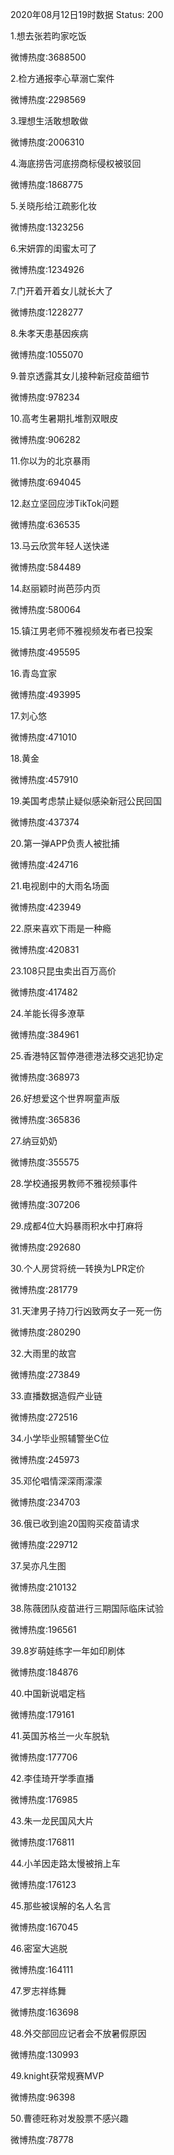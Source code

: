 2020年08月12日19时数据
Status: 200

1.想去张若昀家吃饭

微博热度:3688500

2.检方通报李心草溺亡案件

微博热度:2298569

3.理想生活敢想敢做

微博热度:2006310

4.海底捞告河底捞商标侵权被驳回

微博热度:1868775

5.关晓彤给江疏影化妆

微博热度:1323256

6.宋妍霏的闺蜜太可了

微博热度:1234926

7.门开着开着女儿就长大了

微博热度:1228277

8.朱孝天患基因疾病

微博热度:1055070

9.普京透露其女儿接种新冠疫苗细节

微博热度:978234

10.高考生暑期扎堆割双眼皮

微博热度:906282

11.你以为的北京暴雨

微博热度:694045

12.赵立坚回应涉TikTok问题

微博热度:636535

13.马云欣赏年轻人送快递

微博热度:584489

14.赵丽颖时尚芭莎内页

微博热度:580064

15.镇江男老师不雅视频发布者已投案

微博热度:495595

16.青岛宜家

微博热度:493995

17.刘心悠

微博热度:471010

18.黄金

微博热度:457910

19.美国考虑禁止疑似感染新冠公民回国

微博热度:437374

20.第一弹APP负责人被批捕

微博热度:424716

21.电视剧中的大雨名场面

微博热度:423949

22.原来喜欢下雨是一种瘾

微博热度:420831

23.108只昆虫卖出百万高价

微博热度:417482

24.羊能长得多潦草

微博热度:384961

25.香港特区暂停港德港法移交逃犯协定

微博热度:368973

26.好想爱这个世界啊童声版

微博热度:365836

27.纳豆奶奶

微博热度:355575

28.学校通报男教师不雅视频事件

微博热度:307206

29.成都4位大妈暴雨积水中打麻将

微博热度:292680

30.个人房贷将统一转换为LPR定价

微博热度:281779

31.天津男子持刀行凶致两女子一死一伤

微博热度:280290

32.大雨里的故宫

微博热度:273849

33.直播数据造假产业链

微博热度:272516

34.小学毕业照辅警坐C位

微博热度:245973

35.邓伦唱情深深雨濛濛

微博热度:234703

36.俄已收到逾20国购买疫苗请求

微博热度:229712

37.吴亦凡生图

微博热度:210132

38.陈薇团队疫苗进行三期国际临床试验

微博热度:196561

39.8岁萌娃练字一年如印刷体

微博热度:184876

40.中国新说唱定档

微博热度:179161

41.英国苏格兰一火车脱轨

微博热度:177706

42.李佳琦开学季直播

微博热度:176985

43.朱一龙民国风大片

微博热度:176811

44.小羊因走路太慢被捎上车

微博热度:176123

45.那些被误解的名人名言

微博热度:167045

46.密室大逃脱

微博热度:164111

47.罗志祥练舞

微博热度:163698

48.外交部回应记者会不放暑假原因

微博热度:130993

49.knight获常规赛MVP

微博热度:96398

50.曹德旺称对发股票不感兴趣

微博热度:78778

